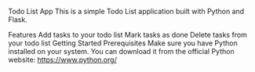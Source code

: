 Todo List App
This is a simple Todo List application built with Python and Flask.

Features
Add tasks to your todo list
Mark tasks as done
Delete tasks from your todo list
Getting Started
Prerequisites
Make sure you have Python installed on your system. You can download it from the official Python website: https://www.python.org/
